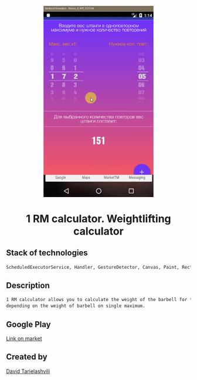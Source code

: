 <p align="center">
  <a href="https://github.com/DavidTavis/1RM" target="_blank">
    <img width="300"src="extras/1RM.gif">
  </a>
</p>
<h1 align="center">1 RM calculator. Weightlifting calculator</h1>


## Stack of technologies

```sh
ScheduledExecutorService, Handler, GestureDetector, Canvas, Paint, Rect, Vibrator, AudioManager
```

## Description

```bash
1 RM calculator allows you to calculate the weight of the barbell for the required number of repetitions, 
depending on the weight of barbell on single maximum.  
```

## Google Play
[Link on market](https://play.google.com/store/apps/details?id=com.picker.number&hl=ru)  

## Created by
[David Tarielashvili](https://www.facebook.com/profile.php?id=100004118055733&ref=bookmarks)

